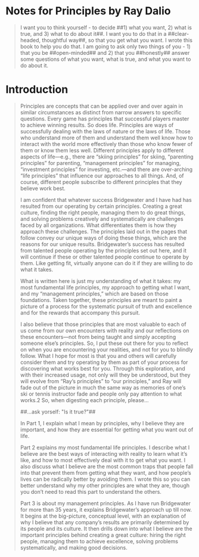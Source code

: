 # Notes for Principles by Ray Dalio
> I want you to think yourself - to decide ##1) what you want, 2) what is true, and 3) what to do about it##. I want you to do that in a ##clear-headed, thoughtful way##, so that you get what you want. I wrote this book to help you do that. I am going to ask only two things of you - 1) that you be ##open-minded## and 2) that you ##honestly## answer some questions of what you want, what is true, and what you want to do about it.

# Introduction
> Principles are concepts that can be applied over and over again in similar circumstances as distinct from narrow answers to specific questions. Every game has principles that successful players master to achieve winning results. So does life. Principles are ways of successfully dealing with the laws of nature or the laws of life. Those who understand more of them and understand them well know how to interact with the world more effectively than those who know fewer of them or know them less well. Different principles apply to different aspects of life—e.g., there are “skiing principles” for skiing, “parenting principles” for parenting, “management principles” for managing, “investment principles” for investing, etc.—and there are over-arching “life principles” that influence our approaches to all things. And, of course, different people subscribe to different principles that they believe work best.
> 
> I am confident that whatever success Bridgewater and I have had has resulted from our operating by certain principles. Creating a great culture, finding the right people, managing them to do great things, and solving problems creatively and systematically are challenges faced by all organizations. What differentiates them is how they approach these challenges. The principles laid out in the pages that follow convey our unique ways of doing these things, which are the reasons for our unique results. Bridgewater’s success has resulted from talented people operating by the principles set out here, and it will continue if these or other talented people continue to operate by them. Like getting fit, virtually anyone can do it if they are willing to do what it takes.
> 
> What is written here is just my understanding of what it takes: my most fundamental life principles, my approach to getting what I want, and my “management principles,” which are based on those foundations. Taken together, these principles are meant to paint a picture of a process for the systematic pursuit of truth and excellence and for the rewards that accompany this pursuit.
> 
> I also believe that those principles that are most valuable to each of us come from our own encounters with reality and our reflections on these encounters—not from being taught and simply accepting someone else’s principles. So, I put these out there for you to reflect on when you are encountering your realities, and not for you to blindly follow. What I hope for most is that you and others will carefully consider them and try operating by them as part of your process for discovering what works best for you. Through this exploration, and with their increased usage, not only will they be understood, but they will evolve from “Ray’s principles” to “our principles,” and Ray will fade out of the picture in much the same way as memories of one’s ski or tennis instructor fade and people only pay attention to what works.2 So, when digesting each principle, please...> 
> ##...ask yorself: "Is it true?"##
> 
> In Part 1, I explain what I mean by principles, why I believe they are important, and how they are essential for getting what you want out of life.
> > Part 2 explains my most fundamental life principles. I describe what I believe are the best ways of interacting with reality to learn what it’s like, and how to most effectively deal with it to get what you want. I also discuss what I believe are the most common traps that people fall into that prevent them from getting what they want, and how people’s lives can be radically better by avoiding them. I wrote this so you can better understand why my other principles are what they are, though you don’t need to read this part to understand the others.
> > Part 3 is about my management principles. As I have run Bridgewater for more than 35 years, it explains Bridgewater’s approach up till now. It begins at the big-picture, conceptual level, with an explanation of why I believe that any company’s results are primarily determined by its people and its culture. It then drills down into what I believe are the important principles behind creating a great culture: hiring the right people, managing them to achieve excellence, solving problems systematically, and making good decisions.
